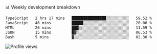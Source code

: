 
📊 Weekly development breakdown
<!--START_SECTION:waka-->

```txt
TypeScript   2 hrs 17 mins   ███████████████░░░░░░░░░░   59.52 %
JavaScript   46 mins         █████░░░░░░░░░░░░░░░░░░░░   20.06 %
HTML         26 mins         ███░░░░░░░░░░░░░░░░░░░░░░   11.59 %
JSON         15 mins         █▓░░░░░░░░░░░░░░░░░░░░░░░   06.53 %
Bash         5 mins          ▓░░░░░░░░░░░░░░░░░░░░░░░░   02.30 %
```

<!--END_SECTION:waka-->

<img src="https://gpvc.arturio.dev/iqbalfasri" alt="Profile views"/>
